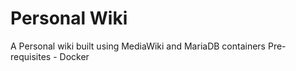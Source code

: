 # Personal Wiki
A Personal wiki built using MediaWiki and MariaDB containers
Pre-requisites - Docker
